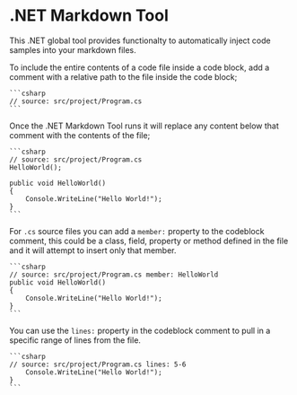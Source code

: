 # .NET Markdown Tool

This .NET global tool provides functionalty to automatically inject code samples into your markdown files.

To include the entire contents of a code file inside a code block, add a comment with a relative path to the file inside the code block;

````
```csharp
// source: src/project/Program.cs
```
````

Once the .NET Markdown Tool runs it will replace any content below that comment with the contents of the file;

````
```csharp
// source: src/project/Program.cs
HelloWorld();

public void HelloWorld()
{
    Console.WriteLine("Hello World!");
}
```
````

For `.cs` source files you can add a `member:` property to the codeblock comment, this could be a class, field, property or method defined in the file and it will attempt to insert only that member.

````
```csharp 
// source: src/project/Program.cs member: HelloWorld
public void HelloWorld()
{
    Console.WriteLine("Hello World!");
}
```
````

You can use the `lines:` property in the codeblock comment to pull in a specific range of lines from the file.

````
```csharp 
// source: src/project/Program.cs lines: 5-6
    Console.WriteLine("Hello World!");
}
```
````





<!-- 
actionscript3
apache
applescript
asp
brainfuck
c
cfm
clojure
cmake
coffee-script, coffeescript, coffee
cpp – C++
cs
csharp
css
csv
bash
diff
elixir
erb – HTML + Embedded Ruby
go
haml
http
java
javascript
json
jsx
less
lolcode
make – Makefile
markdown
matlab
nginx
objectivec
pascal
PHP
Perl
python
profile – python profiler output
rust
salt, saltstate – Salt
shell, sh, zsh, bash – Shell scripting
scss
sql
svg
swift
rb, jruby, ruby – Ruby
smalltalk
vim, viml – Vim Script
volt
vhdl
vue
xml – XML and also used for HTML with inline CSS and Javascript
yaml 
-->
